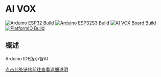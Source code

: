 # AI VOX

[![Arduino ESP32 Build](https://github.com/nulllaborg/ai_vox/actions/workflows/arduino_esp32_build.yml/badge.svg)](https://github.com/nulllaborg/ai_vox/actions/workflows/arduino_esp32_build.yml) [![Arduino ESP32S3 Build](https://github.com/nulllaborg/ai_vox/actions/workflows/arduino_esp32s3_build.yml/badge.svg)](https://github.com/nulllaborg/ai_vox/actions/workflows/arduino_esp32s3_build.yml)
[![AI VOX Board Build](https://github.com/nulllaborg/ai_vox/actions/workflows/ai_vox_board_build.yml/badge.svg)](https://github.com/nulllaborg/ai_vox/actions/workflows/ai_vox_board_build.yml) [![PlatformIO Build](https://github.com/nulllaborg/ai_vox/actions/workflows/platform_io_build.yml/badge.svg)](https://github.com/nulllaborg/ai_vox/actions/workflows/platform_io_build.yml)

## 概述

Arduino IDE版小智AI

[点击此处链接前往查看详细说明](https://dcnmu33qx4fc.feishu.cn/docx/Lpy7dfEYAo04PzxJNI0ceTj5nxg)
